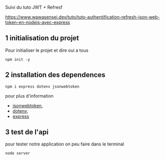 Suivi du tuto JWT + Refresf

https://www.wawasensei.dev/tuto/tuto-authentification-refresh-json-web-token-en-nodejs-avec-express

## 1 initialisation du projet

Pour initialiser le projet et dire oui a tous

```
npm init -y
```

## 2 installation des dependences


```
npm i express dotenv jsonwebtoken
```

pour plus d'information

- [jsonwebtoken](https://www.npmjs.com/package/jsonwebtoken),
- [dotenv](https://www.npmjs.com/package/dotenv),
- [express](https://www.npmjs.com/package/express)

## 3 test de l'api

pour tester notre application on peu faire dans le terminal

```
node server
```